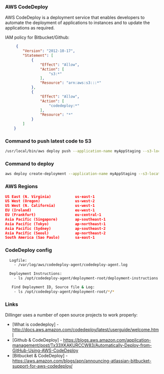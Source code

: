 ### AWS CodeDeploy
AWS CodeDeploy is a deployment service that enables developers to automate the deployment of applications to instances and to update the applications as required.

IAM policy for Bitbucket/Github:
```json
     {
        "Version": "2012-10-17",
        "Statement": [
            {
                "Effect": "Allow",
                "Action": [
                    "s3:*"
                ],
                "Resource": "arn:aws:s3:::*"
            },
            {
                "Effect": "Allow",
                "Action": [
                    "codedeploy:*"
                ],
                "Resource": "*"
            }
        ]
    }
```

### Command to push latest code to S3
```sh
/usr/local/bin/aws deploy push --application-name myAppStaging --s3-location s3://myAppStagingBucket/project1.zip --ignore-hidden-files --region <region id> --source .
```

### Command to deploy
```sh
aws deploy create-deployment --application-name myAppStaging --s3-location bucket=myAppStagingBucket,key=project1.zip,bundleType=zip,eTag=<eTag> --deployment-group-name myAppStaging --deployment-config-name CodeDeployDefault.OneAtATime --description test1 --region <region id>
```

### AWS Regions 

```json
US East (N. Virginia)           us-east-1
US West (Oregon)                us-west-2
US West (N. California)         us-west-1
EU (Ireland)                    eu-west-1
EU (Frankfurt)                  eu-central-1
Asia Pacific (Singapore)        ap-southeast-1
Asia Pacific (Tokyo)            ap-northeast-1
Asia Pacific (Sydney)           ap-southeast-2
Asia Pacific (Seoul)            ap-northeast-2
South America (Sao Paulo)       sa-east-1
```

### CodeDeploy config
```sh
  Logfile:
    - /var/log/aws/codedeploy-agent/codedeploy-agent.log

  Deployment Instructions:
    - ls /opt/codedeploy-agent/deployment-root/deployment-instructions

   Find Deployment ID, Source file & Log:
    - ls /opt/codedeploy-agent/deployment-root/*/*
```

### Links

Dillinger uses a number of open source projects to work properly:

* [What is codedeploy] - http://docs.aws.amazon.com/codedeploy/latest/userguide/welcome.html
* [Github & CodeDeploy] - https://blogs.aws.amazon.com/application-management/post/Tx33XKAKURCCW83/Automatically-Deploy-from-GitHub-Using-AWS-CodeDeploy
* [Bitbucket & CodeDeploy] - https://aws.amazon.com/blogs/apn/announcing-atlassian-bitbucket-support-for-aws-codedeploy/
